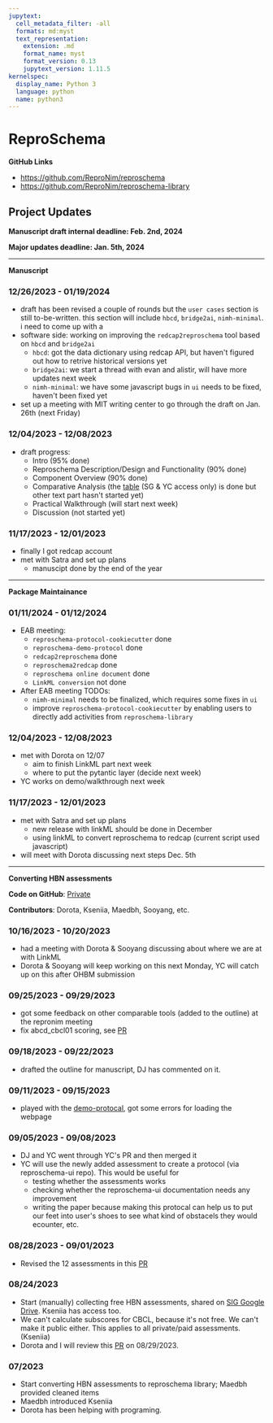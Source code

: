 ```yaml
---
jupytext:
  cell_metadata_filter: -all
  formats: md:myst
  text_representation:
    extension: .md
    format_name: myst
    format_version: 0.13
    jupytext_version: 1.11.5
kernelspec:
  display_name: Python 3
  language: python
  name: python3
---
```


# ReproSchema

**GitHub Links** 
- https://github.com/ReproNim/reproschema
- https://github.com/ReproNim/reproschema-library

## Project Updates

**Manuscript draft internal deadline: Feb. 2nd, 2024**

**Major updates deadline: Jan. 5th, 2024**

---
**Manuscript**
### 12/26/2023 - 01/19/2024
- draft has been revised a couple of rounds but the `user cases` section is still to-be-written. this section will include `hbcd`, `bridge2ai`, `nimh-minimal`. i need to come up with a 
- software side: working on improving the `redcap2reproschema` tool based on `hbcd` and `bridge2ai`
  - `hbcd`: got the data dictionary using redcap API, but haven't figured out how to retrive historical versions yet
  - `bridge2ai`: we start a thread with evan and alistir, will have more updates next week
  - `nimh-minimal`: we have some javascript bugs in `ui` needs to be fixed, haven't been fixed yet
- set up a meeting with MIT writing center to go through the draft on Jan. 26th (next Friday)

### 12/04/2023 - 12/08/2023
- draft progress:
  - Intro (95% done)
  - Reproschema Description/Design and Functionality (90% done)
  - Component Overview (90% done)
  - Comparative Analysis (the [table](https://docs.google.com/spreadsheets/d/1JGlxDM1NS0wO3eaqc3yK-roFxJcWVtvhIhUWjNyMiME/edit?usp=sharing) (SG & YC access only) is done but other text part hasn't started yet)
  - Practical Walkthrough (will start next week)
  - Discussion (not started yet)

### 11/17/2023 - 12/01/2023
- finally I got redcap account
- met with Satra and set up plans
  - manuscipt done by the end of the year

---
**Package Maintainance**
### 01/11/2024 - 01/12/2024
- EAB meeting:
  - `reproschema-protocol-cookiecutter` done
  - `reproschema-demo-protocol` done
  - `redcap2reproschema` done
  - `reproschema2redcap` done
  - `reproschema online document` done
  - `LinkML conversion` not done
- After EAB meeting TODOs:
  - `nimh-minimal` needs to be finalized, which requires some fixes in `ui`
  - improve `reproschema-protocol-cookiecutter` by enabling users to directly add activities from `reproschema-library`

### 12/04/2023 - 12/08/2023
- met with Dorota on 12/07
  - aim to finish LinkML part next week
  - where to put the pytantic layer (decide next week)
- YC works on demo/walkthrough next week

### 11/17/2023 - 12/01/2023
- met with Satra and set up plans
  - new release with linkML should be done in December
  - using linkML to convert reproschema to redcap (current script used javascript)
- will meet with Dorota discussing next steps Dec. 5th

---
**Converting HBN assessments**

**Code on GitHub**: [Private](https://github.com/yibeichan/hbn_practice/tree/main/reproschema)

**Contributors**: Dorota, Kseniia, Maedbh, Sooyang, etc.

### 10/16/2023 - 10/20/2023
- had a meeting with Dorota & Sooyang discussing about where we are at with LinkML
- Dorota & Sooyang will keep working on this next Monday, YC will catch up on this after OHBM submission

### 09/25/2023 - 09/29/2023
- got some feedback on other comparable tools (added to the outline) at the repronim meeting
- fix abcd_cbcl01 scoring, see [PR](https://github.com/ReproNim/reproschema-library/pull/68)

### 09/18/2023 - 09/22/2023
- drafted the outline for manuscript, DJ has commented on it.

### 09/11/2023 - 09/15/2023
- played with the [demo-protocal](https://github.com/yibeichan/demo-protocol), got some errors for loading the webpage

### 09/05/2023 - 09/08/2023
- DJ and YC went through YC's PR and then merged it
- YC will use the newly added assessment to create a protocol (via reproschema-ui repo). This would be useful for
  - testing whether the assessments works
  - checking whether the reproschema-ui documentation needs any improvement
  - writing the paper because making this protocal can help us to put our feet into user's shoes to see what kind of obstacels they would ecounter, etc.

### 08/28/2023 - 09/01/2023
- Revised the 12 assessments in this [PR](https://github.com/ReproNim/reproschema-library/pull/67) 

### 08/24/2023
- Start (manually) collecting free HBN assessments, shared on [SIG Google Drive](https://drive.google.com/drive/folders/19WaMiDkIfXoBbIP4DfMj57j0Q9IHq2E-?usp=drive_link). Kseniia has access too.
- We can't calculate subscores for CBCL, because it's not free. We can't make it public either. This applies to all private/paid assessments. (Kseniia)
- Dorota and I will review this [PR](https://github.com/ReproNim/reproschema-library/pull/67) on 08/29/2023.

### 07/2023
- Start converting HBN assessments to reproschema library; Maedbh provided cleaned items
- Maedbh introduced Kseniia
- Dorota has been helping with programing.

